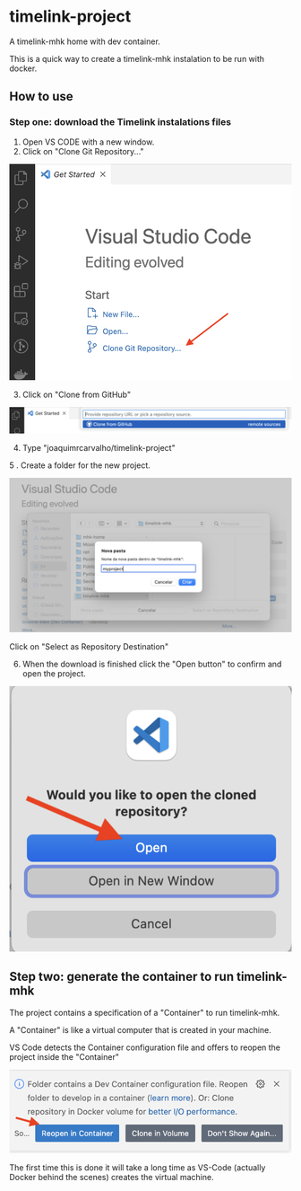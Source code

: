 # timelink-project

 A timelink-mhk home with dev container. 

 This is a quick way to create a timelink-mhk instalation 
 to be run with docker.

## How to use

### Step one: download the Timelink instalations files

1. Open VS CODE with a new window.
2. Click on "Clone Git Repository..."

![Clone Git Repository...](img/vs-code-clone-git-project-1.png)

3. Click on "Clone from GitHub"

![](img/vs-code-clone-git-project-2.png)

4. Type "joaquimrcarvalho/timelink-project" 

5 . Create a folder for the new project.

![](img/vs-code-clone-git-project-3.png)

Click on "Select as Repository Destination"

6. When the download is finished click the 
"Open button" to confirm and open the project.

![](img/vs-code-clone-git-project-4.png)


## Step two: generate the container to run timelink-mhk

The project contains a specification of a
"Container" to run timelink-mhk.

A "Container" is like a virtual computer 
that is created in your machine.

VS Code detects the Container configuration file
and offers to reopen the project inside the "Container"

![Reopen project in container](img/vs-code-clone-git-project-5.png)

The first time this is done it will take 
a long time as VS-Code (actually Docker behind
the scenes) creates the virtual machine.
